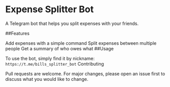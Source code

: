 # Expense Splitter Bot

A Telegram bot that helps you split expenses with your friends.

##Features

Add expenses with a simple command
Split expenses between multiple people
Get a summary of who owes what
##Usage

To use the bot, simply find it by nickname: `https://t.me/bills_splitter_bot`
Contributing

Pull requests are welcome. For major changes, please open an issue first to discuss what you would like to change.
